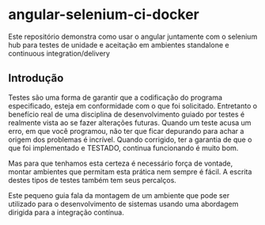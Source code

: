 # angular-selenium-ci-docker
Este repositório demonstra como usar o angular juntamente com o selenium hub para testes de unidade e aceitação em ambientes standalone e continuous integration/delivery

## Introdução

Testes são uma forma de garantir que a codificação do programa especificado, esteja em conformidade com o que foi solicitado.
Entretanto o benefício real de uma disciplina de desenvolvimento guiado por testes é realmente vista ao se fazer alterações futuras. Quando um teste acusa um erro, em que você programou, não ter que ficar depurando para achar a origem dos problemas é incrível. Quando corrigido, ter a garantia de que o que foi implementado e TESTADO, continua funcionando é muito bom. 

Mas para que tenhamos esta certeza é necessário força de vontade, montar ambientes que permitam esta prática nem sempre é fácil. A escrita destes tipos de testes também tem seus percalços.

Este pequeno guia fala da montagem de um ambiente que pode ser utilizado para o desenvolvimento de sistemas usando uma abordagem dirigida para a integração contínua.

